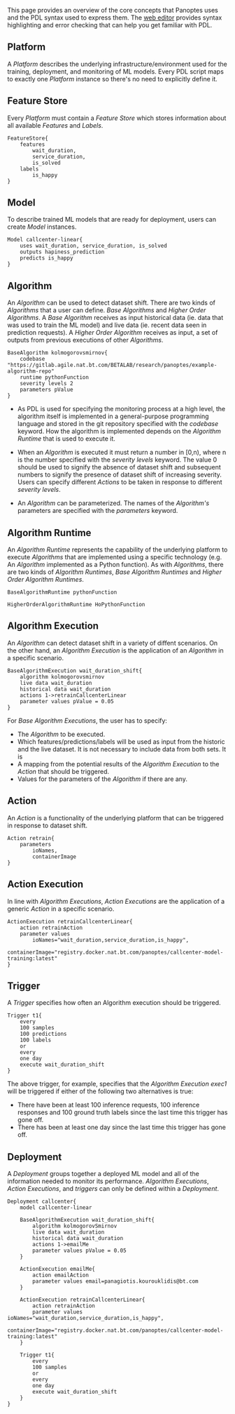 This page provides an overview of the core concepts that Panoptes uses and the PDL syntax used to express them. The [web editor](http://editor.panoptes.uk/) provides syntax highlighting and error checking that can help you get familiar with PDL.

## Platform
A _Platform_ describes the underlying infrastructure/environment used for the training, deployment, and monitoring of ML models. Every PDL script maps to exactly one _Platform_ instance so there's no need to explicitly define it.

## Feature Store
Every _Platform_ must contain a _Feature Store_ which stores information about all available _Features_ and _Labels_. 

```
FeatureStore{
    features
        wait_duration,
        service_duration,
        is_solved
    labels 
        is_happy
}
```

## Model
To describe trained ML models that are ready for deployment, users can create _Model_ instances.

```
Model callcenter-linear{
    uses wait_duration, service_duration, is_solved
    outputs hapiness_prediction
    predicts is_happy
}
```


## Algorithm
An _Algorithm_ can be used to detect dataset shift. There are two kinds of _Algorithms_ that a user can define. _Base Algorithms_ and _Higher Order Algorithms_. A _Base Algorithm_ receives as input historical data (ie. data that was used to train the ML model) and live data (ie. recent data seen in prediction requests). A _Higher Order Algorithm_ receives as input, a set of outputs from previous executions of other _Algorithms_.

```
BaseAlgorithm kolmogorovsmirnov{
    codebase "https://gitlab.agile.nat.bt.com/BETALAB/research/panoptes/example-algorithm-repo"
    runtime pythonFunction
    severity levels 2
    parameters pValue
}
```

- As PDL is used for specifying the monitoring process at a high level, the algorithm itself is implemented in a general-purpose programming language and stored in the git repository specified with the _codebase_ keyword. How the algorithm is implemented depends on the _Algorithm Runtime_ that is used to execute it.

- When an _Algorithm_ is executed it must return a number in [0,n), where n is the number specified with the _severity levels_ keyword. The value 0 should be used to signify the absence of dataset shift and subsequent numbers to signify the presence of dataset shift of increasing severity. Users can specify different _Actions_ to be taken in response to different _severity levels_.

- An _Algorithm_ can be parameterized. The names of the _Algorithm's_ parameters are specified with the _parameters_ keyword.

## Algorithm Runtime
An _Algorithm Runtime_ represents the capability of the underlying platform to execute _Algorithms_ that are implemented using a specific technology (e.g. An _Algorithm_ implemented as a Python function). As with _Algorithms_, there are two kinds of _Algorithm Runtimes_, _Base Algorithm Runtimes_ and _Higher Order Algorithm Runtimes_.

```
BaseAlgorithmRuntime pythonFunction
```

```
HigherOrderAlgorithmRuntime HoPythonFunction
```

## Algorithm Execution
An _Algorithm_ can detect dataset shift in a variety of diffent scenarios. On the other hand, an _Algorithm Execution_ is the application of an _Algorithm_ in a specific scenario. 

```
BaseAlgorithmExecution wait_duration_shift{
    algorithm kolmogorovsmirnov
    live data wait_duration
    historical data wait_duration
    actions 1->retrainCallcenterLinear
    parameter values pValue = 0.05
}
```

For _Base Algorithm Executions_, the user has to specify:
- The _Algorithm_ to be executed.
- Which features/predictions/labels will be used as input from the historic and the live dataset. It is not necessary to include data from both sets. It is    
- A mapping from the potential results of the _Algorithm Execution_ to the _Action_ that should be triggered.
- Values for the parameters of the _Algorithm_ if there are any.

## Action
An _Action_ is a functionality of the underlying platform that can be triggered in response to dataset shift.

```
Action retrain{
    parameters
        ioNames,
        containerImage
}
```

## Action Execution
In line with _Algorithm Executions_, _Action Executions_ are the application of a generic _Action_ in a specific scenario.

```
ActionExecution retrainCallcenterLinear{
    action retrainAction
    parameter values
        ioNames="wait_duration,service_duration,is_happy",  
        containerImage="registry.docker.nat.bt.com/panoptes/callcenter-model-training:latest"
}
```
## Trigger
A _Trigger_ specifies how often an Algorithm execution should be triggered.

```
Trigger t1{
    every
    100 samples
    100 predictions
    100 labels
    or
    every
    one day
    execute wait_duration_shift
}
```
The above trigger, for example, specifies that the _Algorithm Execution_ *exec1* will be triggered if either of the following two alternatives is true:
- There have been at least 100 inference requests, 100 inference responses and 100 ground truth labels since the last time this trigger has gone off.
- There has been at least one day since the last time this trigger has gone off.

## Deployment
A _Deployment_ groups together a deployed ML model and all of the information needed to monitor its performance. _Algorithm Executions_, _Action Executions_, and _triggers_ can only be defined within a _Deployment_.

```
Deployment callcenter{
    model callcenter-linear
    
    BaseAlgorithmExecution wait_duration_shift{
        algorithm kolmogorovSmirnov
        live data wait_duration
        historical data wait_duration
        actions 1->emailMe
        parameter values pValue = 0.05
    }
    
    ActionExecution emailMe{
        action emailAction
        parameter values email=panagiotis.kourouklidis@bt.com
    }
    
    ActionExecution retrainCallcenterLinear{
        action retrainAction
        parameter values ioNames="wait_duration,service_duration,is_happy",  
            containerImage="registry.docker.nat.bt.com/panoptes/callcenter-model-training:latest"
    }
    
    Trigger t1{
        every
        100 samples
        or
        every
        one day
        execute wait_duration_shift
    }
}
```